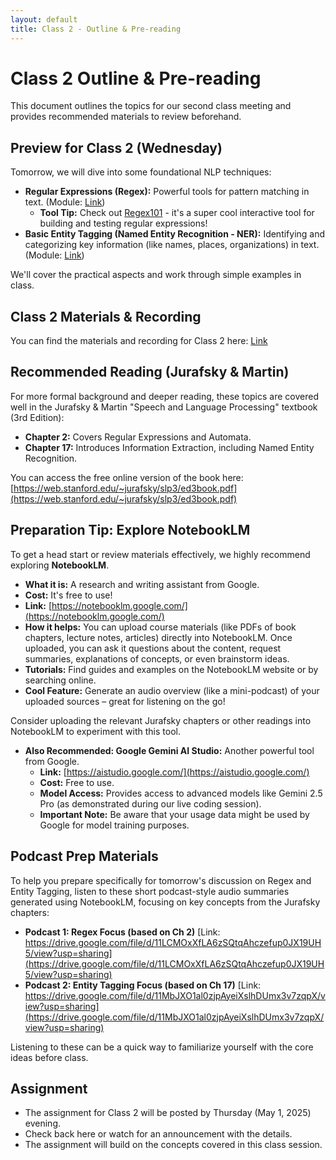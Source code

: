 ```yaml
---
layout: default
title: Class 2 - Outline & Pre-reading
---
```


# Class 2 Outline & Pre-reading

This document outlines the topics for our second class meeting and provides recommended materials to review beforehand.

## Preview for Class 2 (Wednesday)

Tomorrow, we will dive into some foundational NLP techniques:

*   **Regular Expressions (Regex):** Powerful tools for pattern matching in text. (Module: [Link](https://1drv.ms/b/s!AhVxHmatz-M7jelViMEFPgq82MBNxw?e=xvIy20))
    *   **Tool Tip:** Check out [Regex101](https://regex101.com/) - it's a super cool interactive tool for building and testing regular expressions!
*   **Basic Entity Tagging (Named Entity Recognition - NER):** Identifying and categorizing key information (like names, places, organizations) in text. (Module: [Link](https://1drv.ms/b/s!AhVxHmatz-M7jelX5QCLPJXS_NKcdw?e=dwwfRC))

We'll cover the practical aspects and work through simple examples in class. 

## Class 2 Materials & Recording

You can find the materials and recording for Class 2 here: [Link](https://1drv.ms/f/s!AhVxHmatz-M7jelRwZGyZihrAh0F_Q?e=cAVUZ0)

## Recommended Reading (Jurafsky & Martin)

For more formal background and deeper reading, these topics are covered well in the Jurafsky & Martin "Speech and Language Processing" textbook (3rd Edition):

*   **Chapter 2:** Covers Regular Expressions and Automata.
*   **Chapter 17:** Introduces Information Extraction, including Named Entity Recognition.

You can access the free online version of the book here: [https://web.stanford.edu/~jurafsky/slp3/ed3book.pdf](https://web.stanford.edu/~jurafsky/slp3/ed3book.pdf)

## Preparation Tip: Explore NotebookLM

To get a head start or review materials effectively, we highly recommend exploring **NotebookLM**.

*   **What it is:** A research and writing assistant from Google.
*   **Cost:** It's free to use!
*   **Link:** [https://notebooklm.google.com/](https://notebooklm.google.com/)
*   **How it helps:** You can upload course materials (like PDFs of book chapters, lecture notes, articles) directly into NotebookLM. Once uploaded, you can ask it questions about the content, request summaries, explanations of concepts, or even brainstorm ideas.
*   **Tutorials:** Find guides and examples on the NotebookLM website or by searching online.
*   **Cool Feature:** Generate an audio overview (like a mini-podcast) of your uploaded sources – great for listening on the go!

Consider uploading the relevant Jurafsky chapters or other readings into NotebookLM to experiment with this tool.

*   **Also Recommended: Google Gemini AI Studio:** Another powerful tool from Google.
    *   **Link:** [https://aistudio.google.com/](https://aistudio.google.com/)
    *   **Cost:** Free to use.
    *   **Model Access:** Provides access to advanced models like Gemini 2.5 Pro (as demonstrated during our live coding session).
    *   **Important Note:** Be aware that your usage data might be used by Google for model training purposes.

## Podcast Prep Materials

To help you prepare specifically for tomorrow's discussion on Regex and Entity Tagging, listen to these short podcast-style audio summaries generated using NotebookLM, focusing on key concepts from the Jurafsky chapters:

*   **Podcast 1: Regex Focus (based on Ch 2)**
    [Link: https://drive.google.com/file/d/11LCMOxXfLA6zSQtqAhczefup0JX19UH5/view?usp=sharing](https://drive.google.com/file/d/11LCMOxXfLA6zSQtqAhczefup0JX19UH5/view?usp=sharing)
*   **Podcast 2: Entity Tagging Focus (based on Ch 17)**
    [Link: https://drive.google.com/file/d/11MbJXO1al0zjpAyeiXslhDUmx3v7zqpX/view?usp=sharing](https://drive.google.com/file/d/11MbJXO1al0zjpAyeiXslhDUmx3v7zqpX/view?usp=sharing)

Listening to these can be a quick way to familiarize yourself with the core ideas before class.

## Assignment

*   The assignment for Class 2 will be posted by Thursday (May 1, 2025) evening.
*   Check back here or watch for an announcement with the details.
*   The assignment will build on the concepts covered in this class session.
